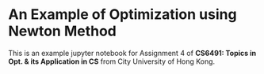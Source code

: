 # An Example of Optimization using Newton Method
This is an example jupyter notebook for Assignment 4 of **CS6491: Topics in Opt. & its Application in CS** from City University of Hong Kong.
